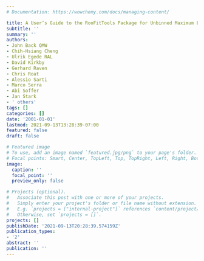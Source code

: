 ```yaml
---
# Documentation: https://wowchemy.com/docs/managing-content/

title: A User’s Guide to the RooFitTools Package for Unbinned Maximum Likelihood Fitting
subtitle: ''
summary: ''
authors:
- John Back QMW
- Chih-Hsiang Cheng
- Ulrik Egede RAL
- David Kirkby
- Gerhard Raven
- Chris Roat
- Alessio Sarti
- Marco Serra
- Abi Soffer
- Jan Stark
- ' others'
tags: []
categories: []
date: '2001-01-01'
lastmod: 2021-09-13T13:28:39-07:00
featured: false
draft: false

# Featured image
# To use, add an image named `featured.jpg/png` to your page's folder.
# Focal points: Smart, Center, TopLeft, Top, TopRight, Left, Right, BottomLeft, Bottom, BottomRight.
image:
  caption: ''
  focal_point: ''
  preview_only: false

# Projects (optional).
#   Associate this post with one or more of your projects.
#   Simply enter your project's folder or file name without extension.
#   E.g. `projects = ["internal-project"]` references `content/project/deep-learning/index.md`.
#   Otherwise, set `projects = []`.
projects: []
publishDate: '2021-09-13T20:28:39.574159Z'
publication_types:
- '2'
abstract: ''
publication: ''
---
```

